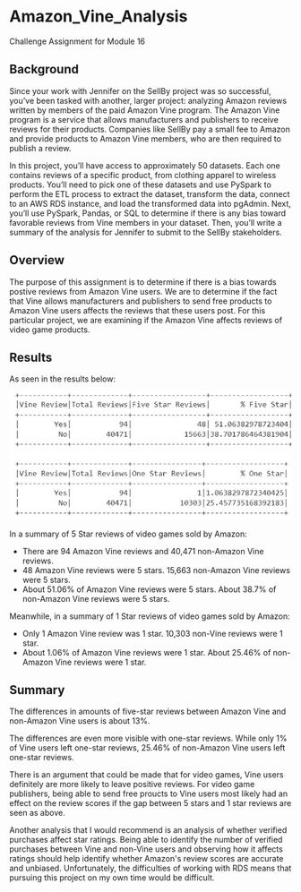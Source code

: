 # Amazon_Vine_Analysis
Challenge Assignment for Module 16

## Background 
Since your work with Jennifer on the SellBy project was so successful, you’ve been tasked with another, larger project: analyzing Amazon reviews written by members of the paid Amazon Vine program. The Amazon Vine program is a service that allows manufacturers and publishers to receive reviews for their products. Companies like SellBy pay a small fee to Amazon and provide products to Amazon Vine members, who are then required to publish a review.

In this project, you’ll have access to approximately 50 datasets. Each one contains reviews of a specific product, from clothing apparel to wireless products. You’ll need to pick one of these datasets and use PySpark to perform the ETL process to extract the dataset, transform the data, connect to an AWS RDS instance, and load the transformed data into pgAdmin. Next, you’ll use PySpark, Pandas, or SQL to determine if there is any bias toward favorable reviews from Vine members in your dataset. Then, you’ll write a summary of the analysis for Jennifer to submit to the SellBy stakeholders.


## Overview
The purpose of this assignment is to determine if there is a bias towards postive reviews from Amazon Vine users. We are to determine if the fact that Vine allows manufacturers and publishers to send free products to Amazon Vine users affects the reviews that these users post. For this particular project, we are examining if the Amazon Vine affects reviews of video game products. 


## Results
As seen in the results below:

![Summary Dataframe](https://github.com/Itgotworse26/Amazon_Vine_Analysis/blob/main/analysis/summary_df.JPG)

In a summary of 5 Star reviews of video games sold by Amazon:

* There are 94 Amazon Vine reviews and 40,471 non-Amazon Vine reviews.
* 48 Amazon Vine reviews were 5 stars. 15,663 non-Amazon Vine reviews were 5 stars.
* About 51.06% of Amazon Vine reviews were 5 stars. About 38.7% of non-Amazon Vine reviews were 5 stars.

Meanwhile, in a summary of 1 Star reviews of video games sold by Amazon:

* Only 1 Amazon Vine review was 1 star. 10,303 non-Vine reviews were 1 star.
* About 1.06% of Amazon Vine reviews were 1 star. About 25.46% of non-Amazon Vine reviews were 1 star.


## Summary
The differences in amounts of five-star reviews between Amazon Vine and non-Amazon Vine users is about 13%. 

The differences are even more visible with one-star reviews. While only 1% of Vine users left one-star reviews, 25.46% of non-Amazon Vine users left one-star reviews.

There is an argument that could be made that for video games, Vine users definitely are more likely to leave positive reviews. For video game publishers, being able to send free proucts to Vine users most likely had an effect on the review scores if the gap between 5 stars and 1 star reviews are seen as above. 

Another analysis that I would recommend is an analysis of whether verified purchases affect star ratings. Being able to identify the number of verified purchases between Vine and non-Vine users and observing how it affects ratings should help identify whether Amazon's review scores are accurate and unbiased. Unfortunately, the difficulties of working with RDS means that pursuing this project on my own time would be difficult. 